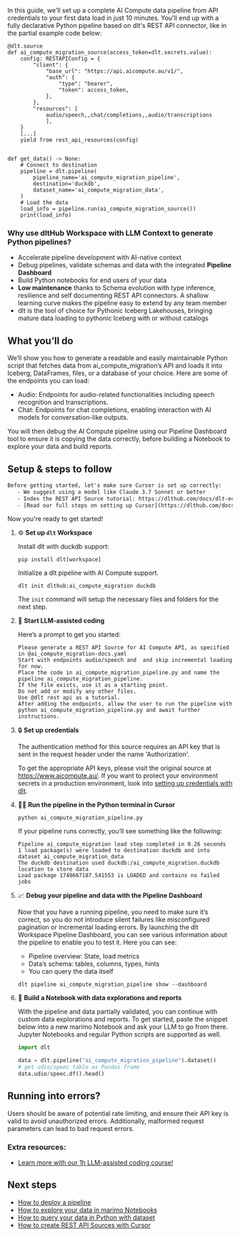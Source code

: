 In this guide, we'll set up a complete AI Compute data pipeline from API credentials to your first data load in just 10 minutes. You'll end up with a fully declarative Python pipeline based on dlt's REST API connector, like in the partial example code below:

```python-outcome
@dlt.source
def ai_compute_migration_source(access_token=dlt.secrets.value):
    config: RESTAPIConfig = {
        "client": {
            "base_url": "https://api.aicompute.au/v1/",
            "auth": {
                "type": "bearer",
                "token": access_token,
            },
        },
        "resources": [
            audio/speech,,chat/completions,,audio/transcriptions
            ],
    }
    [...]
    yield from rest_api_resources(config)


def get_data() -> None:
    # Connect to destination
    pipeline = dlt.pipeline(
        pipeline_name='ai_compute_migration_pipeline',
        destination='duckdb',
        dataset_name='ai_compute_migration_data', 
    )
    # Load the data
    load_info = pipeline.run(ai_compute_migration_source())
    print(load_info) 
```

### Why use dltHub Workspace with LLM Context to generate Python pipelines?

- Accelerate pipeline development with AI-native context
- Debug pipelines, validate schemas and data with the integrated **Pipeline Dashboard**
- Build Python notebooks for end users of your data
- **Low maintenance** thanks to Schema evolution with type inference, resilience and self documenting REST API connectors. A shallow learning curve makes the pipeline easy to extend by any team member
- dlt is the tool of choice for Pythonic Iceberg Lakehouses, bringing mature data loading to pythonic Iceberg with or without catalogs

## What you’ll do

We’ll show you how to generate a readable and easily maintainable Python script that fetches data from ai_compute_migration’s API and loads it into Iceberg, DataFrames, files, or a database of your choice. Here are some of the endpoints you can load:

- Audio: Endpoints for audio-related functionalities including speech recognition and transcriptions.
- Chat: Endpoints for chat completions, enabling interaction with AI models for conversation-like outputs.

You will then debug the AI Compute pipeline using our Pipeline Dashboard tool to ensure it is copying the data correctly, before building a Notebook to explore your data and build reports.

## Setup & steps to follow

```default
Before getting started, let's make sure Cursor is set up correctly:
   - We suggest using a model like Claude 3.7 Sonnet or better
   - Index the REST API Source tutorial: https://dlthub.com/docs/dlt-ecosystem/verified-sources/rest_api/ and add it to context as **@dlt rest api**
   - [Read our full steps on setting up Cursor](https://dlthub.com/docs/dlt-ecosystem/llm-tooling/cursor-restapi#23-configuring-cursor-with-documentation)
```

Now you're ready to get started!

1. ⚙️ **Set up `dlt` Workspace**
    
    Install dlt with duckdb support:
    ```shell
    pip install dlt[workspace]
    ```

    Initialize a dlt pipeline with AI Compute support.
    ```shell
    dlt init dlthub:ai_compute_migration duckdb
    ```

    The `init` command will setup the necessary files and folders for the next step.
    
2. 🤠 **Start LLM-assisted coding**
    
    Here’s a prompt to get you started:
    
    ```prompt
    Please generate a REST API Source for AI Compute API, as specified in @ai_compute_migration-docs.yaml 
    Start with endpoints audio/speech and  and skip incremental loading for now. 
    Place the code in ai_compute_migration_pipeline.py and name the pipeline ai_compute_migration_pipeline. 
    If the file exists, use it as a starting point. 
    Do not add or modify any other files. 
    Use @dlt rest api as a tutorial. 
    After adding the endpoints, allow the user to run the pipeline with python ai_compute_migration_pipeline.py and await further instructions.
    ```

    
3. 🔒 **Set up credentials** 
    
    The authentication method for this source requires an API key that is sent in the request header under the name 'Authorization'.
    
    To get the appropriate API keys, please visit the original source at https://www.aicompute.au/.
    If you want to protect your environment secrets in a production environment, look into [setting up credentials with dlt](https://dlthub.com/docs/walkthroughs/add_credentials).
    
4. 🏃‍♀️ **Run the pipeline in the Python terminal in Cursor**
    
    ```shell
    python ai_compute_migration_pipeline.py
    ```
    
    If your pipeline runs correctly, you’ll see something like the following:
    
    ```shell
    Pipeline ai_compute_migration load step completed in 0.26 seconds
    1 load package(s) were loaded to destination duckdb and into dataset ai_compute_migration_data
    The duckdb destination used duckdb:/ai_compute_migration.duckdb location to store data
    Load package 1749667187.541553 is LOADED and contains no failed jobs
    ```
    
5. 📈 **Debug your pipeline and data with the Pipeline Dashboard**

    Now that you have a running pipeline, you need to make sure it’s correct, so you do not introduce silent failures like misconfigured pagination or incremental loading errors. By launching the dlt Workspace Pipeline Dashboard, you can see various information about the pipeline to enable you to test it. Here you can see:
    - Pipeline overview: State, load metrics
    - Data’s schema: tables, columns, types, hints
    - You can query the data itself
    
    ```shell
    dlt pipeline ai_compute_migration_pipeline show --dashboard
    ```
    
6. 🐍 **Build a Notebook with data explorations and reports**

    With the pipeline and data partially validated, you can continue with custom data explorations and reports. To get started, paste the snippet below into a new marimo Notebook and ask your LLM to go from there. Jupyter Notebooks and regular Python scripts are supported as well.

    
    ```python
    import dlt

   data = dlt.pipeline("ai_compute_migration_pipeline").dataset()
   # get udio/speec table as Pandas frame
   data.udio/speec.df().head()
    ```

## Running into errors?

Users should be aware of potential rate limiting, and ensure their API key is valid to avoid unauthorized errors. Additionally, malformed request parameters can lead to bad request errors.

### Extra resources:

- [Learn more with our 1h LLM-assisted coding course!](https://www.youtube.com/watch?v=GGid70rnJuM)

## Next steps

- [How to deploy a pipeline](https://dlthub.com/docs/walkthroughs/deploy-a-pipeline)
- [How to explore your data in marimo Notebooks](https://dlthub.com/docs/general-usage/dataset-access/marimo)
- [How to query your data in Python with dataset](https://dlthub.com/docs/general-usage/dataset-access/dataset)
- [How to create REST API Sources with Cursor](https://dlthub.com/docs/dlt-ecosystem/llm-tooling/cursor-restapi)